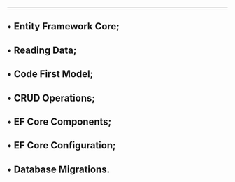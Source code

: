 ---------------------------------------
• Entity Framework Core;
---------------------------------
• Reading Data;
----------------------------------
• Code First Model;
--------------------------------
• CRUD Operations;
-------------------------------
• EF Core Components;
--------------------------------
• EF Core Configuration;
---------------------------------
• Database Migrations.
---------------------------------
